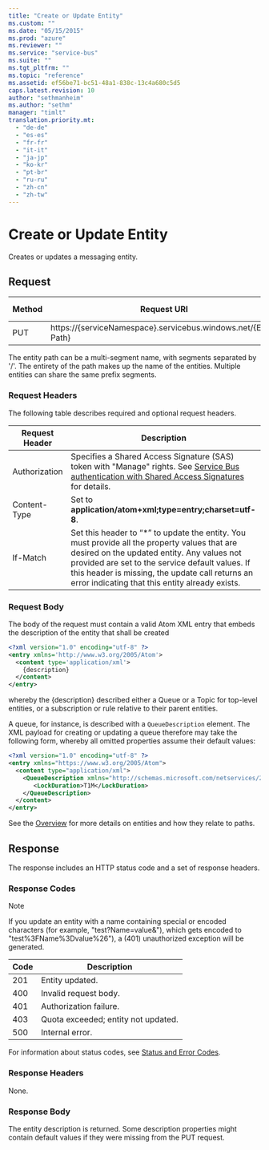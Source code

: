 ```yaml
---
title: "Create or Update Entity"
ms.custom: ""
ms.date: "05/15/2015"
ms.prod: "azure"
ms.reviewer: ""
ms.service: "service-bus"
ms.suite: ""
ms.tgt_pltfrm: ""
ms.topic: "reference"
ms.assetid: ef56be71-bc51-48a1-838c-13c4a680c5d5
caps.latest.revision: 10
author: "sethmanheim"
ms.author: "sethm"
manager: "timlt"
translation.priority.mt: 
  - "de-de"
  - "es-es"
  - "fr-fr"
  - "it-it"
  - "ja-jp"
  - "ko-kr"
  - "pt-br"
  - "ru-ru"
  - "zh-cn"
  - "zh-tw"
---
```

# Create or Update Entity
Creates or updates a messaging entity.  
  
## Request  
  
|Method|Request URI|HTTP Version|  
|------------|-----------------|------------------|  
|PUT|https://{serviceNamespace}.servicebus.windows.net/{Entity Path}|HTTP/1.1|  

The entity path can be a multi-segment name, with segments separated by '/'. The entirety of the path makes up the name of the entities. Multiple entities can share the same prefix segments. 

  
### Request Headers  
 The following table describes required and optional request headers.  
  
|Request Header|Description|  
|--------------------|-----------------|  
|Authorization| Specifies a Shared Access Signature (SAS) token with "Manage" rights. See [Service Bus authentication with Shared Access Signatures](https://docs.microsoft.com/azure/service-bus-messaging/service-bus-sas) for details.|  
|Content-Type|Set to **application/atom+xml;type=entry;charset=utf-8**.|  
|If-Match|Set this header to “*” to update the entity. You must provide all the property values that are desired on the updated entity. Any values not provided are set to the service default values. If this header is missing, the update call returns an error indicating that this entity already exists.|  
  
### Request Body  
The body of the request must contain a valid Atom XML entry that embeds the description of 
the entity that shall be created

```xml  
<?xml version="1.0" encoding="utf-8" ?>  
<entry xmlns='http://www.w3.org/2005/Atom'>  
  <content type='application/xml'>  
    {description}  
  </content>  
</entry>  
```

whereby the {description} described either a Queue or a Topic for top-level entities, or a 
subscription or rule relative to their parent entities.

A queue, for instance, is described with a ```QueueDescription``` element. The XML payload for creating or updating a queue therefore may take the following form, whereby all omitted properties assume their default values:

```xml  
<?xml version="1.0" encoding="utf-8" ?>  
<entry xmlns="https://www.w3.org/2005/Atom">  
  <content type="application/xml">  
    <QueueDescription xmlns="http://schemas.microsoft.com/netservices/2010/10/servicebus/connect">
       <LockDuration>T1M</LockDuration>
    </QueueDescription>
  </content>  
</entry>  
```

See the [Overview](overview.md) for more details on entities and how they relate to paths.
  
## Response  
 The response includes an HTTP status code and a set of response headers.  
  
### Response Codes  
  
> [!NOTE]
>  If you update an entity with a name containing special or encoded characters (for example, "test?Name=value&"), which gets encoded to "test%3FName%3Dvalue%26"), a (401) unauthorized exception will be generated.  
  
|Code|Description|  
|----------|-----------------|  
|201|Entity updated.|  
|400|Invalid request body.|  
|401|Authorization failure.|  
|403|Quota exceeded; entity not updated.|  
|500|Internal error.|  
  
 For information about status codes, see [Status and Error Codes](https://msdn.microsoft.com/library/dd179382.aspx).  
  
### Response Headers  
 None.  
  
### Response Body  
 The entity description is returned. Some description properties might contain default values if they were missing from the PUT request.